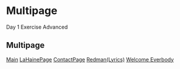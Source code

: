# Multipage
Day 1 Exercise Advanced



<!DOCTYPE html>
<html lang='en'>
  <head>
       <meta charset='utf-8'>
  <h2> <titel> Multipage </titel> </h2>
  </head>
  <body>
  <main>
  <div>
    <nav> 
             <a href="https://short2000.github.io/Multipage/">Main</a>
     <a href="https://github.com/Short2000/ContactPage/edit/main/README.md/">LaHainePage</a>
             <a href="//">ContactPage</a>
     <a href="https://short2000.github.io/Redman--Go-Hard-Lyrics-//">Redman(Lyrics)</a>
     <a href="https://github.com/Short2000/Welcome-Everbody/edit/main/README.md/">Welcome Everbody</a>
            </nav> 
    </div>
    
   
  </body>
</html>
      
